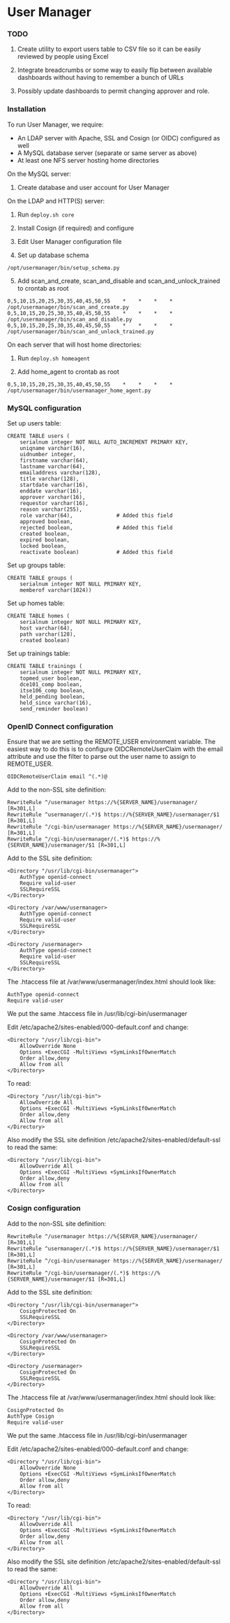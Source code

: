 # User Manager

### TODO

1. Create utility to export users table to CSV file so it can be easily reviewed by people using Excel

2. Integrate breadcrumbs or some way to easily flip between available dashboards without having to remember a bunch of URLs

3. Possibly update dashboards to permit changing approver and role.

### Installation

To run User Manager, we require:

* An LDAP server with Apache, SSL and Cosign (or OIDC) configured as well
* A MySQL database server (separate or same server as above)
* At least one NFS server hosting home directories

On the MySQL server:

1. Create database and user account for User Manager

On the LDAP and HTTP(S) server:

1. Run ```deploy.sh core```

2. Install Cosign (if required) and configure

3. Edit User Manager configuration file

4. Set up database schema

```
/opt/usermanager/bin/setup_schema.py
```

5. Add scan_and_create, scan_and_disable and scan_and_unlock_trained to crontab as root

```
0,5,10,15,20,25,30,35,40,45,50,55    *    *    *    *    /opt/usermanager/bin/scan_and_create.py
0,5,10,15,20,25,30,35,40,45,50,55    *    *    *    *    /opt/usermanager/bin/scan_and_disable.py
0,5,10,15,20,25,30,35,40,45,50,55    *    *    *    *    /opt/usermanager/bin/scan_and_unlock_trained.py
```

On each server that will host home directories:

1. Run ```deploy.sh homeagent```

2. Add home_agent to crontab as root

```
0,5,10,15,20,25,30,35,40,45,50,55    *    *    *    *    /opt/usermanager/bin/usermanager_home_agent.py
```

### MySQL configuration

Set up users table:

```
CREATE TABLE users (
    serialnum integer NOT NULL AUTO_INCREMENT PRIMARY KEY,
    uniqname varchar(16),
    uidnumber integer,
    firstname varchar(64),
    lastname varchar(64),
    emailaddress varchar(128),
    title varchar(128),
    startdate varchar(16),
    enddate varchar(16),
    approver varchar(16),
    requestor varchar(16),
    reason varchar(255),
    role varchar(64),              # Added this field
    approved boolean,
    rejected boolean,              # Added this field
    created boolean,
    expired boolean,
    locked boolean,
    reactivate boolean)            # Added this field
```

Set up groups table:

```
CREATE TABLE groups (
    serialnum integer NOT NULL PRIMARY KEY,
    memberof varchar(1024))
```

Set up homes table:

```
CREATE TABLE homes (
    serialnum integer NOT NULL PRIMARY KEY,
    host varchar(64),
    path varchar(128),
    created boolean)
```

Set up trainings table:

```
CREATE TABLE trainings (
    serialnum integer NOT NULL PRIMARY KEY,
    topmed_user boolean,
    dce101_comp boolean,
    itse106_comp boolean,
    held_pending boolean,
    held_since varchar(16),
    send_reminder boolean)
```

### OpenID Connect configuration

Ensure that we are setting the REMOTE_USER environment variable. The easiest way to do this is to configure OIDCRemoteUserClaim with the email attribute and use the filter to parse out the user name to assign to REMOTE_USER.

```
OIDCRemoteUserClaim email ^(.*)@
```

Add to the non-SSL site definition:

```
RewriteRule ^/usermanager https://%{SERVER_NAME}/usermanager/ [R=301,L]
RewriteRule ^usermanager/(.*)$ https://%{SERVER_NAME}/usermanager/$1 [R=301,L]
RewriteRule ^/cgi-bin/usermanager https://%{SERVER_NAME}/usermanager/ [R=301,L]
RewriteRule ^/cgi-bin/usermanager/(.*)$ https://%{SERVER_NAME}/usermanager/$1 [R=301,L]
```

Add to the SSL site definition:

```
<Directory "/usr/lib/cgi-bin/usermanager">
    AuthType openid-connect
    Require valid-user
    SSLRequireSSL
</Directory>

<Directory /var/www/usermanager>
    AuthType openid-connect
    Require valid-user
    SSLRequireSSL
</Directory>

<Directory /usermanager>
    AuthType openid-connect
    Require valid-user
    SSLRequireSSL
</Directory>
```

The .htaccess file at /var/www/usermanager/index.html should look like:

```
AuthType openid-connect
Require valid-user
```

We put the same .htaccess file in /usr/lib/cgi-bin/usermanager

Edit /etc/apache2/sites-enabled/000-default.conf and change:

```
<Directory "/usr/lib/cgi-bin">
    AllowOverride None
    Options +ExecCGI -MultiViews +SymLinksIfOwnerMatch
    Order allow,deny
    Allow from all
</Directory>
```

To read:

```
<Directory "/usr/lib/cgi-bin">
    AllowOverride All
    Options +ExecCGI -MultiViews +SymLinksIfOwnerMatch
    Order allow,deny
    Allow from all
</Directory>
```

Also modify the SSL site definition /etc/apache2/sites-enabled/default-ssl to read the same:

```
<Directory "/usr/lib/cgi-bin">
    AllowOverride All
    Options +ExecCGI -MultiViews +SymLinksIfOwnerMatch
    Order allow,deny
    Allow from all
</Directory>
```

### Cosign configuration

Add to the non-SSL site definition:

```
RewriteRule ^/usermanager https://%{SERVER_NAME}/usermanager/ [R=301,L]
RewriteRule ^usermanager/(.*)$ https://%{SERVER_NAME}/usermanager/$1 [R=301,L]
RewriteRule ^/cgi-bin/usermanager https://%{SERVER_NAME}/usermanager/ [R=301,L]
RewriteRule ^/cgi-bin/usermanager/(.*)$ https://%{SERVER_NAME}/usermanager/$1 [R=301,L]
```

Add to the SSL site definition:

```
<Directory "/usr/lib/cgi-bin/usermanager">
    CosignProtected On
    SSLRequireSSL
</Directory>

<Directory /var/www/usermanager>
    CosignProtected On
    SSLRequireSSL
</Directory>

<Directory /usermanager>
    CosignProtected On
    SSLRequireSSL
</Directory>
```

The .htaccess file at /var/www/usermanager/index.html should look like:

```
CosignProtected On
AuthType Cosign
Require valid-user
```

We put the same .htaccess file in /usr/lib/cgi-bin/usermanager

Edit /etc/apache2/sites-enabled/000-default.conf and change:

```
<Directory "/usr/lib/cgi-bin">
    AllowOverride None
    Options +ExecCGI -MultiViews +SymLinksIfOwnerMatch
    Order allow,deny
    Allow from all
</Directory>
```

To read:

```
<Directory "/usr/lib/cgi-bin">
    AllowOverride All
    Options +ExecCGI -MultiViews +SymLinksIfOwnerMatch
    Order allow,deny
    Allow from all
</Directory>
```

Also modify the SSL site definition /etc/apache2/sites-enabled/default-ssl to read the same:

```
<Directory "/usr/lib/cgi-bin">
    AllowOverride All
    Options +ExecCGI -MultiViews +SymLinksIfOwnerMatch
    Order allow,deny
    Allow from all
</Directory>
```

